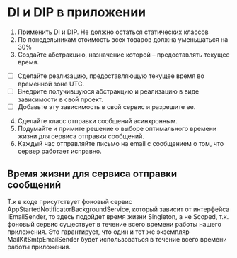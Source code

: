 # DI и DIP в приложении

1. Применить DI и DIP. Не должно остаться статических классов
2. По понедельникам стоимость всех товаров должна уменьшаться на 30%
3. Создайте абстракцию, назначение которой – предоставлять текущее время.
- [ ] Сделайте реализацию, предоставляющую текущее время во временной зоне UTC.
- [ ] Внедрите получившуюся абстракцию и реализацию в виде зависимости в свой проект.
- [ ] Добавьте эту зависимость в свой сервис и разрешите ее.
4. Сделайте класс отправки сообщений асинхронным.
5. Подумайте и примите решение о выборе оптимального времени жизни для сервиса отправки сообщений.
6. Каждый час отправляйте письмо на email с сообщением о том, что сервер работает исправно.

## Время жизни для сервиса отправки сообщений

Т.к в коде присутствует фоновый сервис AppStartedNotificatorBackgroundService, который зависит от интерфейса IEmailSender, то здесь подойдет время жизни Singleton, а не Scoped, т.к. фоновый сервис существует в течение всего времени работы нашего приложения. Это гарантирует, что один и тот же экземпляр MailKitSmtpEmailSender будет использоваться в течение всего времени работы приложения. 
   

